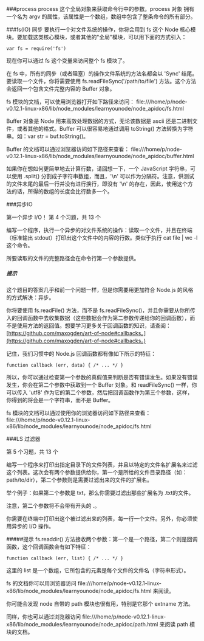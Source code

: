 ###process
process 这个全局对象来获取命令行中的参数。process 对象 拥有一个名为 argv 的属性，该属性是一个数组，数组中包含了整条命令的所有部分。

###fs(IO) 同步
要执行一个对文件系统的操作，你将会用到 fs 这个 Node 核心模块。要加载这类核心模块，或者其他的"全局"模块，可以用下面的方式引入：

    var fs = require('fs')

现在你可以通过 fs 这个变量来访问整个 fs 模块了。

在 fs 中，所有的同步（或者阻塞）的操作文件系统的方法名都会以 'Sync' 结尾。要读取一个文件，你将需要使用  fs.readFileSync('/path/to/file') 方法。这个方法会返回一个包含文件完整内容的 Buffer 对象。

fs 模块的文档，可以使用浏览器打开如下路径来访问：
  file:///home/p/node-v0.12.1-linux-x86/lib/node_modules/learnyounode/node_apidoc/fs.html

Buffer 对象是 Node 用来高效处理数据的方式，无论该数据是 ascii 还是二进制文件，或者其他的格式。Buffer 可以很容易地通过调用 toString() 方法转换为字符串。如：var str = buf.toString()。

Buffer 的文档可以通过浏览器访问如下路径来查看：
  file:///home/p/node-v0.12.1-linux-x86/lib/node_modules/learnyounode/node_apidoc/buffer.html

如果你在想如何更简单地去计算行数，请回想一下，一个 JavaScript 字符串，可以使用 .split() 分割成子字符串数组，而且，'\n' 可以作为分隔符。注意，供测试的文件末尾的最后一行并没有进行换行，即没有 '\n' 的存在，因此，使用这个方法的话，所得的数组的长度会比行数多一个。

###异步IO

第一个异步 I/O！
 第 4 个习题，共 13 个

编写一个程序，执行一个异步的对文件系统的操作：读取一个文件，并且在终端（标准输出 stdout）打印出这个文件中的内容的行数。类似于执行 cat file | wc -l 这个命令。

所要读取的文件的完整路径会在命令行第一个参数提供。

##### 提示

这个题目的答案几乎和前一个问题一样，但是你需要用更加符合 Node.js 的风格的方式解决：异步。

你将要使用 fs.readFile() 方法，而不是 fs.readFileSync()，并且你需要从你所传入的回调函数中去收集数据（这些数据会作为第二参数传递给你的回调函数），而不是使用方法的返回值。想要学习更多关于回调函数的知识，请查阅：[https://github.com/maxogden/art-of-node#callbacks。](https://github.com/maxogden/art-of-node#callbacks。)

记住，我们习惯中的 Node.js 回调函数都有像如下所示的特征：

    function callback (err, data) { /* ... */ }

所以，你可以通过检查第一个参数的真假值来判断是否有错误发生。如果没有错误发生，你会在第二个参数中获取到一个 Buffer 对象。和 readFileSync() 一样，你可以传入 'utf8' 作为它的第二个参数，然后把回调函数作为第三个参数，这样，你得到的将会是一个字符串，而不是 Buffer。

fs 模块的文档可以通过使用你的浏览器访问如下路径来查看：
  file:///home/p/node-v0.12.1-linux-x86/lib/node_modules/learnyounode/node_apidoc/fs.html

###LS 过滤器

 第 5 个习题，共 13 个

编写一个程序来打印出指定目录下的文件列表，并且以特定的文件名扩展名来过滤这个列表。这次会有两个参数提供给你，第一个是所给的文件目录路径（如：path/to/dir），第二个参数则是需要过滤出来的文件的扩展名。

举个例子：如果第二个参数是 txt，那么你需要过滤出那些扩展名为 .txt的文件。

注意，第二个参数将不会带有开头的 .。

你需要在终端中打印出这个被过滤出来的列表，每一行一个文件。另外，你必须使用异步的 I/O 操作。

#####提示
fs.readdir() 方法接收两个参数：第一个是一个路径，第二个则是回调函数，这个回调函数会有如下特征：

    function callback (err, list) { /* ... */ }

这里的 list 是一个数组，它所包含的元素是每个文件的文件名（字符串形式）。

fs 的文档你可以用浏览器访问 file:///home/p/node-v0.12.1-linux-x86/lib/node_modules/learnyounode/node_apidoc/fs.html 来阅读。

你可能会发现 node 自带的 path 模块也很有用，特别是它那个 extname 方法。

同样，你也可以通过浏览器访问 file:///home/p/node-v0.12.1-linux-x86/lib/node_modules/learnyounode/node_apidoc/path.html 来阅读 path 模块的文档。


